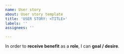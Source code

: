 ```yaml
---
name: User story
about: User story template
title: 'USER STORY: <TITLE>'
labels: ''
assignees: ''

---
```


In order to **receive benefit** as a **role**, I can **goal / desire**.
